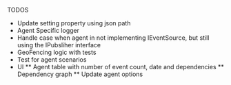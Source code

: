 ﻿TODOS

* Update setting property using json path
* Agent Specific logger
* Handle case when agent in not implementing IEventSource, but still using the IPubsliher interface
* GeoFencing logic with tests
* Test for agent scenarios
* UI
	** Agent table with number of event count, date and dependencies
	** Dependency graph
	** Update agent options



